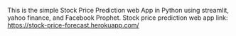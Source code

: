 This is the simple Stock Price Prediction web App in Python using streamlit, yahoo finance, and Facebook Prophet.
Stock price prediction web app  link: https://stock-price-forecast.herokuapp.com/
